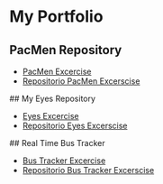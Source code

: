 # My Portfolio
## PacMen Repository
<ul>
  <li><a href="https://rolandovaldir.github.io/Portfolio_PacMen/"> PacMen Excercise </a></li>
  <li><a href="https://github.com/rolandovaldir/Portfolio_PacMen"> Repositorio PacMen Excerscise</a></li>
</ul>
## My Eyes Repository
<ul>
  <li><a href="https://rolandovaldir.github.io/Portfolio_Eyes/"> Eyes Excercise </a></li>
  <li><a href="https://github.com/rolandovaldir/Portfolio_Eyes"> Repositorio Eyes Excerscise</a></li>
</ul>
## Real Time Bus Tracker
<ul>
  <li><a href="https://rolandovaldir.github.io/Portfolio_BusTrack/"> Bus Tracker Excercise </a></li>
  <li><a href="https://github.com/rolandovaldir/Portfolio_BusTrack"> Repositorio Bus Tracker Excerscise</a></li>
</ul>
